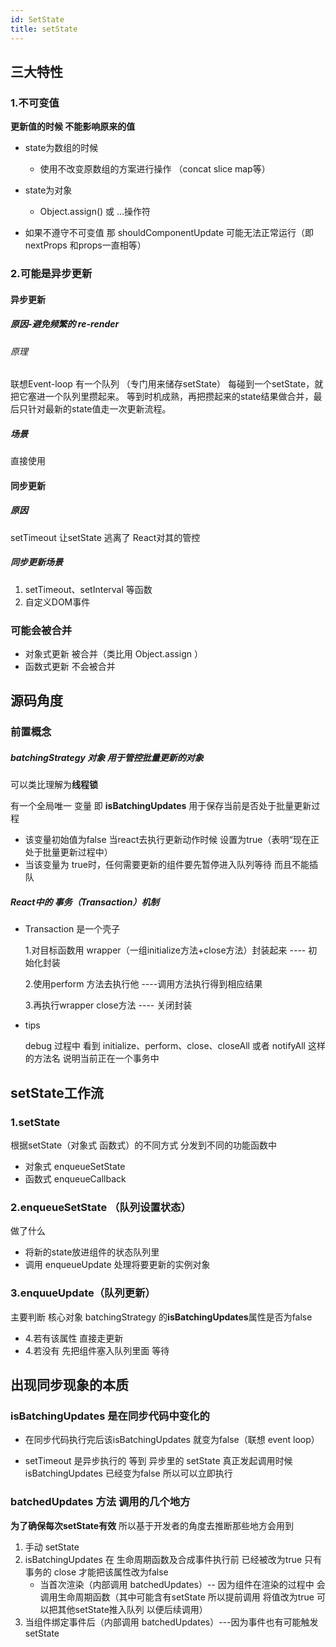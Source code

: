 ```yaml
---
id: SetState
title: setState
---
```


## 三大特性

### 1.不可变值

**更新值的时候 不能影响原来的值**

-   state为数组的时候

    - 使用不改变原数组的方案进行操作   （concat   slice map等）

-   state为对象

    - Object.assign() 或  ...操作符

-   如果不遵守不可变值    那 shouldComponentUpdate 可能无法正常运行（即nextProps 和props一直相等）

### 2.可能是异步更新

#### 异步更新

##### 原因-避免频繁的 re-render

###### 原理

联想Event-loop  有一个队列 （专门用来储存setState）  每碰到一个setState，就把它塞进一个队列里攒起来。
等到时机成熟，再把攒起来的state结果做合并，最后只针对最新的state值走一次更新流程。

##### 场景

直接使用

#### 同步更新

##### 原因

setTimeout 让setState 逃离了 React对其的管控

##### 同步更新场景

1. setTimeout、setInterval  等函数
2. 自定义DOM事件

### 可能会被合并

- 对象式更新 被合并（类比用 Object.assign ）
- 函数式更新 不会被合并

## 源码角度

### 前置概念

##### batchingStrategy 对象  用于管控批量更新的对象

可以类比理解为**线程锁**

有一个全局唯一 变量  即 **isBatchingUpdates**  用于保存当前是否处于批量更新过程

  - 该变量初始值为false  当react去执行更新动作时候 设置为true（表明“现在正处于批量更新过程中）
  - 当该变量为 true时，任何需要更新的组件要先暂停进入队列等待 而且不能插队

##### React中的 事务（Transaction）机制

- Transaction 是一个壳子

  1.对目标函数用 wrapper（一组initialize方法+close方法）封装起来  ---- 初始化封装

  2.使用perform 方法去执行他  ----调用方法执行得到相应结果

  3.再执行wrapper   close方法  ---- 关闭封装

- tips

  debug 过程中  看到 initialize、perform、close、closeAll 或者 notifyAll 这样的方法名 说明当前正在一个事务中

## setState工作流

### 1.setState

根据setState（对象式 函数式）的不同方式  分发到不同的功能函数中

- 对象式  enqueueSetState     
- 函数式  enqueueCallback

### 2.enqueueSetState （队列设置状态）

做了什么

- 将新的state放进组件的状态队列里
- 调用  enqueueUpdate 处理将要更新的实例对象

### 3.enquueUpdate（队列更新）

主要判断 核心对象  batchingStrategy  的**isBatchingUpdates**属性是否为false

- 4.若有该属性 直接走更新
- 4.若没有 先把组件塞入队列里面 等待

## 出现同步现象的本质

### isBatchingUpdates  是在同步代码中变化的  

- 在同步代码执行完后该isBatchingUpdates 就变为false（联想 event loop）

- setTimeout 是异步执行的  等到 异步里的 setState  真正发起调用时候 isBatchingUpdates 已经变为false   所以可以立即执行

### batchedUpdates  方法 调用的几个地方

**为了确保每次setState有效** 所以基于开发者的角度去推断那些地方会用到

1. 手动 setState
2. isBatchingUpdates   在 生命周期函数及合成事件执行前  已经被改为true  只有 事务的 close 才能把该属性改为false
   - 当首次渲染（内部调用 batchedUpdates）-- 因为组件在渲染的过程中 会调用生命周期函数（其中可能含有setState 所以提前调用 将值改为true 可以把其他setState推入队列 以便后续调用）
3. 当组件绑定事件后（内部调用 batchedUpdates）---因为事件也有可能触发setState